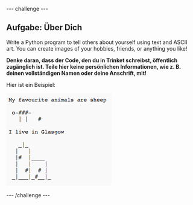 --- challenge ---
## Aufgabe: Über Dich
Write a Python program to tell others about yourself using text and ASCII art. You can create images of your hobbies, friends, or anything you like!

__Denke daran, dass der Code, den du in Trinket schreibst, öffentlich zugänglich ist. Teile hier keine persönlichen Informationen, wie z. B. deinen vollständigen Namen oder deine Anschrift, mit!__

Hier ist ein Beispiel:

![screenshot](images/me-about.png)

--- /challenge ---
